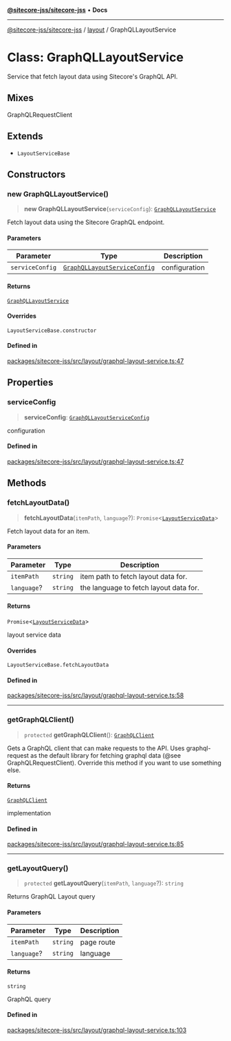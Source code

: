 [**@sitecore-jss/sitecore-jss**](../../README.md) • **Docs**

***

[@sitecore-jss/sitecore-jss](../../README.md) / [layout](../README.md) / GraphQLLayoutService

# Class: GraphQLLayoutService

Service that fetch layout data using Sitecore's GraphQL API.

## Mixes

GraphQLRequestClient

## Extends

- `LayoutServiceBase`

## Constructors

### new GraphQLLayoutService()

> **new GraphQLLayoutService**(`serviceConfig`): [`GraphQLLayoutService`](GraphQLLayoutService.md)

Fetch layout data using the Sitecore GraphQL endpoint.

#### Parameters

| Parameter | Type | Description |
| ------ | ------ | ------ |
| `serviceConfig` | [`GraphQLLayoutServiceConfig`](../interfaces/GraphQLLayoutServiceConfig.md) | configuration |

#### Returns

[`GraphQLLayoutService`](GraphQLLayoutService.md)

#### Overrides

`LayoutServiceBase.constructor`

#### Defined in

[packages/sitecore-jss/src/layout/graphql-layout-service.ts:47](https://github.com/Sitecore/jss/blob/ae0d0d6db6f1c053f20f849b7fb170d97fae8446/packages/sitecore-jss/src/layout/graphql-layout-service.ts#L47)

## Properties

### serviceConfig

> **serviceConfig**: [`GraphQLLayoutServiceConfig`](../interfaces/GraphQLLayoutServiceConfig.md)

configuration

#### Defined in

[packages/sitecore-jss/src/layout/graphql-layout-service.ts:47](https://github.com/Sitecore/jss/blob/ae0d0d6db6f1c053f20f849b7fb170d97fae8446/packages/sitecore-jss/src/layout/graphql-layout-service.ts#L47)

## Methods

### fetchLayoutData()

> **fetchLayoutData**(`itemPath`, `language`?): `Promise`\<[`LayoutServiceData`](../interfaces/LayoutServiceData.md)\>

Fetch layout data for an item.

#### Parameters

| Parameter | Type | Description |
| ------ | ------ | ------ |
| `itemPath` | `string` | item path to fetch layout data for. |
| `language`? | `string` | the language to fetch layout data for. |

#### Returns

`Promise`\<[`LayoutServiceData`](../interfaces/LayoutServiceData.md)\>

layout service data

#### Overrides

`LayoutServiceBase.fetchLayoutData`

#### Defined in

[packages/sitecore-jss/src/layout/graphql-layout-service.ts:58](https://github.com/Sitecore/jss/blob/ae0d0d6db6f1c053f20f849b7fb170d97fae8446/packages/sitecore-jss/src/layout/graphql-layout-service.ts#L58)

***

### getGraphQLClient()

> `protected` **getGraphQLClient**(): [`GraphQLClient`](../../index/interfaces/GraphQLClient.md)

Gets a GraphQL client that can make requests to the API. Uses graphql-request as the default
library for fetching graphql data (@see GraphQLRequestClient). Override this method if you
want to use something else.

#### Returns

[`GraphQLClient`](../../index/interfaces/GraphQLClient.md)

implementation

#### Defined in

[packages/sitecore-jss/src/layout/graphql-layout-service.ts:85](https://github.com/Sitecore/jss/blob/ae0d0d6db6f1c053f20f849b7fb170d97fae8446/packages/sitecore-jss/src/layout/graphql-layout-service.ts#L85)

***

### getLayoutQuery()

> `protected` **getLayoutQuery**(`itemPath`, `language`?): `string`

Returns GraphQL Layout query

#### Parameters

| Parameter | Type | Description |
| ------ | ------ | ------ |
| `itemPath` | `string` | page route |
| `language`? | `string` | language |

#### Returns

`string`

GraphQL query

#### Defined in

[packages/sitecore-jss/src/layout/graphql-layout-service.ts:103](https://github.com/Sitecore/jss/blob/ae0d0d6db6f1c053f20f849b7fb170d97fae8446/packages/sitecore-jss/src/layout/graphql-layout-service.ts#L103)
